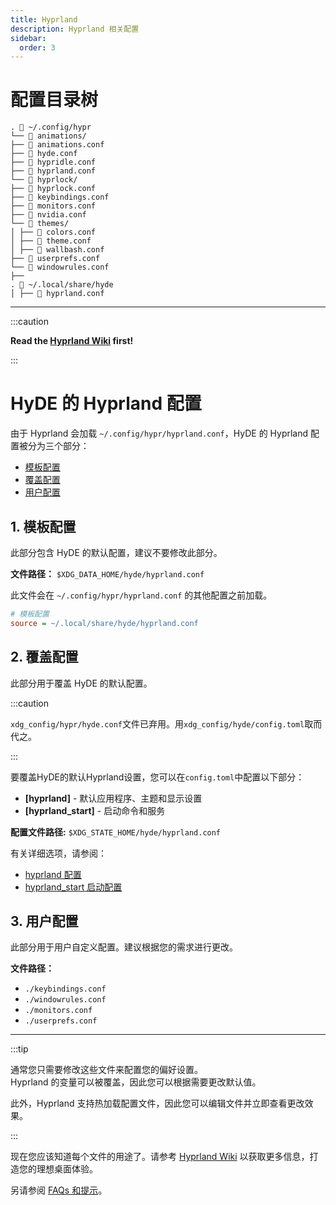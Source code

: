 ```yaml
---
title: Hyprland
description: Hyprland 相关配置
sidebar:
  order: 3
---
```


<link rel="stylesheet" href="/src/styles/tables.css">

# 配置目录树

```
. 📂 ~/.config/hypr
└── 📂 animations/
├── 📄 animations.conf
├── 📄 hyde.conf
├── 📄 hypridle.conf
├── 📄 hyprland.conf
└── 📂 hyprlock/
├── 📄 hyprlock.conf
├── 📄 keybindings.conf
├── 📄 monitors.conf
├── 📄 nvidia.conf
└── 📂 themes/
│ ├── 📄 colors.conf
│ ├── 📄 theme.conf
│ ├── 📄 wallbash.conf
├── 📄 userprefs.conf
└── 📄 windowrules.conf
├──
. 📂 ~/.local/share/hyde
│ ├── 📄 hyprland.conf
```

---

:::caution

**Read the [Hyprland Wiki](https://wiki.hyprland.org/) first!**

:::

# HyDE 的 Hyprland 配置

由于 Hyprland 会加载 `~/.config/hypr/hyprland.conf`，HyDE 的 Hyprland 配置被分为三个部分：

- [模板配置](#1-模板配置)
- [覆盖配置](#2-覆盖配置)
- [用户配置](#3-用户配置)

## 1. 模板配置

此部分包含 HyDE 的默认配置，建议不要修改此部分。

**文件路径：** `$XDG_DATA_HOME/hyde/hyprland.conf`

此文件会在 `~/.config/hypr/hyprland.conf` 的其他配置之前加载。

```ini
# 模板配置
source = ~/.local/share/hyde/hyprland.conf
```

## 2. 覆盖配置

此部分用于覆盖 HyDE 的默认配置。

:::caution

`xdg_config/hypr/hyde.conf`文件已弃用。用`xdg_config/hyde/config.toml`取而代之。

:::

要覆盖HyDE的默认Hyprland设置，您可以在`config.toml`中配置以下部分：

- **[hyprland]** - 默认应用程序、主题和显示设置
- **[hyprland_start]** - 启动命令和服务

**配置文件路径:** `$XDG_STATE_HOME/hyde/hyprland.conf`

有关详细选项，请参阅：
- [hyprland 配置](../config_toml/#hyprland)
- [hyprland_start 启动配置](../config_toml/#hyprland_start)

## 3. 用户配置

此部分用于用户自定义配置。建议根据您的需求进行更改。

**文件路径：**

- `./keybindings.conf`
- `./windowrules.conf`
- `./monitors.conf`
- `./userprefs.conf`

---

:::tip

通常您只需要修改这些文件来配置您的偏好设置。  
Hyprland 的变量可以被覆盖，因此您可以根据需要更改默认值。  

此外，Hyprland 支持热加载配置文件，因此您可以编辑文件并立即查看更改效果。

:::

现在您应该知道每个文件的用途了。请参考 [Hyprland Wiki](https://wiki.hyprland.org) 以获取更多信息，打造您的理想桌面体验。

另请参阅 [FAQs 和提示](../help/faq#how-can-i-change-keyboard-layout)。
